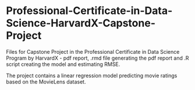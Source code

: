 # Professional-Certificate-in-Data-Science-HarvardX-Capstone-Project
Files for Capstone Project in the Professional Certificate in Data Science Program by HarvardX - pdf report, .rmd file generating the pdf report and .R script creating the model and estimating RMSE.

The project contains a linear regression model predicting movie ratings based on the MovieLens dataset.
